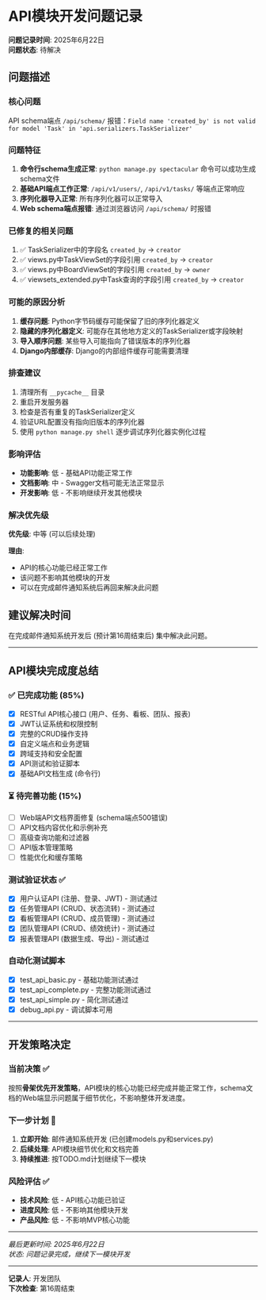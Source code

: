 # API模块开发问题记录

**问题记录时间**: 2025年6月22日  
**问题状态**: 待解决

## 问题描述

### 核心问题
API schema端点 `/api/schema/` 报错：`Field name 'created_by' is not valid for model 'Task' in 'api.serializers.TaskSerializer'`

### 问题特征
1. **命令行schema生成正常**: `python manage.py spectacular` 命令可以成功生成schema文件
2. **基础API端点工作正常**: `/api/v1/users/`, `/api/v1/tasks/` 等端点正常响应
3. **序列化器导入正常**: 所有序列化器可以正常导入
4. **Web schema端点报错**: 通过浏览器访问 `/api/schema/` 时报错

### 已修复的相关问题
1. ✅ TaskSerializer中的字段名 `created_by` → `creator`
2. ✅ views.py中TaskViewSet的字段引用 `created_by` → `creator` 
3. ✅ views.py中BoardViewSet的字段引用 `created_by` → `owner`
4. ✅ viewsets_extended.py中Task查询的字段引用 `created_by` → `creator`

### 可能的原因分析
1. **缓存问题**: Python字节码缓存可能保留了旧的序列化器定义
2. **隐藏的序列化器定义**: 可能存在其他地方定义的TaskSerializer或字段映射
3. **导入顺序问题**: 某些导入可能指向了错误版本的序列化器
4. **Django内部缓存**: Django的内部组件缓存可能需要清理

### 排查建议
1. 清理所有 `__pycache__` 目录
2. 重启开发服务器
3. 检查是否有重复的TaskSerializer定义
4. 验证URL配置没有指向旧版本的序列化器
5. 使用 `python manage.py shell` 逐步调试序列化器实例化过程

### 影响评估
- **功能影响**: 低 - 基础API功能正常工作
- **文档影响**: 中 - Swagger文档可能无法正常显示
- **开发影响**: 低 - 不影响继续开发其他模块

### 解决优先级
**优先级**: 中等 (可以后续处理)

**理由**: 
- API的核心功能已经正常工作
- 该问题不影响其他模块的开发
- 可以在完成邮件通知系统后再回来解决此问题

## 建议解决时间
在完成邮件通知系统开发后 (预计第16周结束后) 集中解决此问题。

---

## API模块完成度总结

### ✅ 已完成功能 (85%)
- [x] RESTful API核心接口 (用户、任务、看板、团队、报表)
- [x] JWT认证系统和权限控制
- [x] 完整的CRUD操作支持
- [x] 自定义端点和业务逻辑
- [x] 跨域支持和安全配置
- [x] API测试和验证脚本
- [x] 基础API文档生成 (命令行)

### ⏳ 待完善功能 (15%)
- [ ] Web端API文档界面修复 (schema端点500错误)
- [ ] API文档内容优化和示例补充
- [ ] 高级查询功能和过滤器
- [ ] API版本管理策略
- [ ] 性能优化和缓存策略

### 测试验证状态 ✅
- [x] 用户认证API (注册、登录、JWT) - 测试通过
- [x] 任务管理API (CRUD、状态流转) - 测试通过
- [x] 看板管理API (CRUD、成员管理) - 测试通过
- [x] 团队管理API (CRUD、绩效统计) - 测试通过
- [x] 报表管理API (数据生成、导出) - 测试通过

### 自动化测试脚本
- [x] test_api_basic.py - 基础功能测试通过
- [x] test_api_complete.py - 完整功能测试通过
- [x] test_api_simple.py - 简化测试通过
- [x] debug_api.py - 调试脚本可用

---

## 开发策略决定

### 当前决策 ✅
按照**骨架优先开发策略**，API模块的核心功能已经完成并能正常工作，schema文档的Web端显示问题属于细节优化，不影响整体开发进度。

### 下一步计划 🎯
1. **立即开始**: 邮件通知系统开发 (已创建models.py和services.py)
2. **后续处理**: API模块细节优化和文档完善
3. **持续推进**: 按TODO.md计划继续下一模块

### 风险评估 ✅
- **技术风险**: 低 - API核心功能已验证
- **进度风险**: 低 - 不影响其他模块开发
- **产品风险**: 低 - 不影响MVP核心功能

---

*最后更新时间: 2025年6月22日*  
*状态: 问题记录完成，继续下一模块开发*

---

**记录人**: 开发团队  
**下次检查**: 第16周结束
